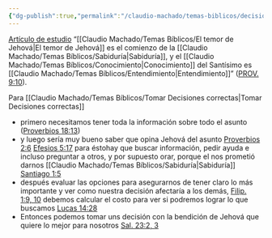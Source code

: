 ```yaml
---
{"dg-publish":true,"permalink":"/claudio-machado/temas-biblicos/decisiones-que-agraden-a-jehova/","tags":["Decidir","decisiones"]}
---
```


[Artículo de estudio](https://wol.jw.org/es/wol/d/r4/lp-s/2025242)
“[[Claudio Machado/Temas Bíblicos/El temor de Jehová\|El temor de Jehová]] es el comienzo de la [[Claudio Machado/Temas Bíblicos/Sabiduría\|Sabiduría]], y el [[Claudio Machado/Temas Bíblicos/Conocimiento\|Conocimiento]] del Santísimo es [[Claudio Machado/Temas Bíblicos/Entendimiento\|Entendimiento]]” ([PROV. 9:10](https://wol.jw.org/es/wol/bc/r4/lp-s/2025242/0/0)).

Para [[Claudio Machado/Temas Bíblicos/Tomar Decisiones correctas\|Tomar Decisiones correctas]]
- primero necesitamos tener toda la información sobre todo el asunto ([Proverbios 18:13](https://wol.jw.org/es/wol/bc/r4/lp-s/2025242/3/0))
- y luego sería muy bueno saber que opina Jehová del asunto [Proverbios 2:6](https://wol.jw.org/es/wol/bc/r4/lp-s/2025242/5/0) [Efesios 5:17](https://wol.jw.org/es/wol/bc/r4/lp-s/2025242/9/0) para éstohay que buscar información, pedir ayuda e incluso preguntar a otros, y por supuesto orar, porque el nos prometió darnos [[Claudio Machado/Temas Bíblicos/Sabiduría\|Sabiduría]] [Santiago 1:5](https://wol.jw.org/es/wol/bc/r4/lp-s/2025242/6/0) 
- después evaluar las opciones para asegurarnos de tener claro lo más importante y ver como nuestra decisión afectaría a los demás, [Filip. 1:9, 10](https://wol.jw.org/es/wol/bc/r4/lp-s/2025242/27/0) debemos calcular el costo para ver si podremos lograr lo que buscamos [Lucas 14:28](https://wol.jw.org/es/wol/bc/r4/lp-s/2025242/14/0)
- Entonces podemos tomar uns decisión con la bendición de Jehová que quiere lo mejor para nosotros [Sal. 23:2, 3](https://wol.jw.org/es/wol/bc/r4/lp-s/2025242/17/0)



